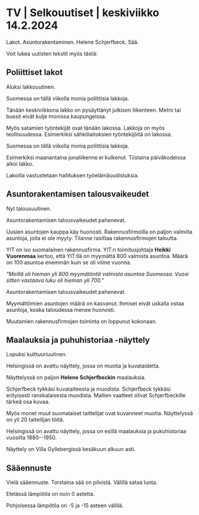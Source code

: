 # TV \| Selkouutiset \| keskiviikko 14.2.2024

Lakot. Asuntorakentaminen. Helene Schjerfbeck. Sää.

Voit lukea uutisten tekstit myös tästä:

## Poliittiset lakot

Aluksi lakkouutinen.

Suomessa on tällä viikolla monia poliittisia lakkoja.

Tänään keskiviikkona lakko on pysäyttänyt julkisen liikenteen. Metro tai bussit eivät kulje monissa kaupungeissa.

Myös satamien työntekijät ovat tänään lakossa. Lakkoja on myös teollisuudessa. Esimerkiksi sähkölaitoksien työntekijöitä on lakossa.

Suomessa on tällä viikolla monia poliittisia lakkoja.

Esimerkiksi maanantaina junaliikenne ei kulkenut. Tiistaina päiväkodeissa alkoi lakko.

Lakoilla vastustetaan hallituksen työelämäuudistuksia.

## Asuntorakentamisen talousvaikeudet

Nyt talousuutinen.

Asuntorakentamisen talousvaikeudet pahenevat.

Uusien asuntojen kauppa käy huonosti. Rakennusfirmoilla on paljon valmiita asuntoja, joita ei ole myyty. Tilanne rasittaa rakennusfirmojen taloutta.

YIT on iso suomalainen rakennusfirma. YIT:n toimitusjohtaja **Heikki Vuorenmaa** kertoo, että YIT:llä on myymättä 800 valmista asuntoa. Määrä on 100 asuntoa enemmän kuin se oli viime vuonna.

*"Meillä oli hieman yli 800 myymätöntä valmista asuntoa Suomessa. Vuosi sitten vastaava luku oli hieman yli 700."*

Asuntorakentamisen talousvaikeudet pahenevat.

Myymättömien asuntojen määrä on kasvanut. Ihmiset eivät uskalla ostaa asuntoja, koska taloudessa menee huonosti.

Muutamien rakennusfirmojen toiminta on loppunut kokonaan.

## Maalauksia ja puhuhistoriaa -näyttely

Lopuksi kulttuuriuutinen.

Helsingissä on avattu näyttely, jossa on muotia ja kuvataidetta.

Näyttelyssä on paljon **Helene Schjerfbeckin** maalauksia.

Schjerfbeck tykkäsi kuvataiteesta ja muodista. Schjerfbeck tykkäsi erityisesti ranskalaisesta muodista. Mallien vaatteet olivat Schjerfbeckille tärkeä osa kuvaa.

Myös monet muut suomalaiset taittelijat ovat kuvanneet muotia. Näyttelyssä on yli 20 taiteilijan töitä.

Helsingissä on avattu näyttely, jossa on esillä maalauksia ja pukuhistoriaa vuosilta 1880--1950.

Näyttely on Villa Gyllebergissä kesäkuun alkuun asti.

## Sääennuste

Vielä sääennuste. Torstaina sää on pilvistä. Välillä sataa lunta.

Etelässä lämpötila on noin 0 astetta.

Pohjoisessa lämpötila on -5 ja -15 asteen välillä.


